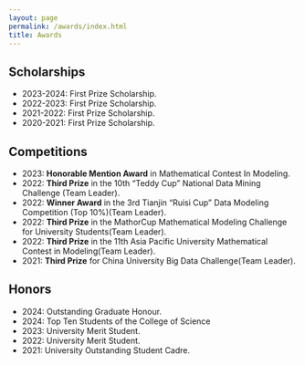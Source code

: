 ```yaml
---
layout: page
permalink: /awards/index.html
title: Awards
---
```



## Scholarships

- 2023-2024: First Prize Scholarship.
- 2022-2023: First Prize Scholarship.
- 2021-2022: First Prize Scholarship.
- 2020-2021: First Prize Scholarship.

## Competitions

- 2023: **Honorable Mention Award** in Mathematical Contest In Modeling.
- 2022: **Third Prize** in the 10th “Teddy Cup” National Data Mining Challenge (Team Leader).
- 2022: **Winner Award** in the 3rd Tianjin “Ruisi Cup” Data Modeling Competition (Top 10%)(Team Leader).
- 2022: **Third Prize** in the MathorCup Mathematical Modeling Challenge for University Students(Team Leader).
- 2022: **Third Prize** in the 11th Asia Pacific University Mathematical Contest in Modeling(Team Leader).
- 2021: **Third Prize** for China University Big Data Challenge(Team Leader).

## Honors

- 2024: Outstanding Graduate Honour.
- 2024: Top Ten Students of the College of Science
- 2023: University Merit Student.
- 2022: University Merit Student.
- 2021: University Outstanding Student Cadre.
